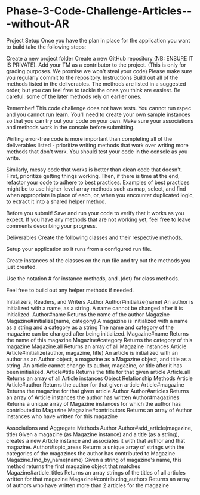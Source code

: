 # Phase-3-Code-Challenge-Articles---without-AR


Project Setup
Once you have the plan in place for the application you want to build take the following steps:

Create a new project folder
Create a new GitHub repository (NB: ENSURE IT IS PRIVATE).
Add your TM as a contributor to the project. (This is only for grading purposes. We promise we won't steal your code)
Please make sure you regularly commit to the repository.
Instructions
Build out all of the methods listed in the deliverables. The methods are listed in a suggested order, but you can feel free to tackle the ones you think are easiest. Be careful: some of the later methods rely on earlier ones.

Remember! This code challenge does not have tests. You cannot run rspec and you cannot run learn. You'll need to create your own sample instances so that you can try out your code on your own. Make sure your associations and methods work in the console before submitting.

Writing error-free code is more important than completing all of the deliverables listed - prioritize writing methods that work over writing more methods that don't work. You should test your code in the console as you write.

Similarly, messy code that works is better than clean code that doesn't. First, prioritize getting things working. Then, if there is time at the end, refactor your code to adhere to best practices. Examples of best practices might be to use higher-level array methods such as map, select, and find when appropriate in place of each, or, when you encounter duplicated logic, to extract it into a shared helper method.

Before you submit! Save and run your code to verify that it works as you expect. If you have any methods that are not working yet, feel free to leave comments describing your progress.

Deliverables
Create the following classes and their respective methods.

Setup your application so it runs from a configured run file. 

Create instances of the classes on the run file and try out the methods you just created.

Use the notation # for instance methods, and .(dot) for class methods.

Feel free to build out any helper methods if needed.

 

Initializers, Readers, and Writers
Author
Author#initialize(name)
An author is initialized with a name, as a string.
A name cannot be changed after it is initialized.
Author#name
Returns the name of the author
Magazine
Magazine#initialize(name, category)
A magazine is initialized with a name as a string and a category as a string
The name and category of the magazine can be changed after being initialized.
Magazine#name
Returns the name of this magazine
Magazine#category
Returns the category of this magazine
Magazine.all
Returns an array of all Magazine instances
Article
Article#initialize(author, magazine, title)
An article is initialized with an author as an Author object, a magazine as a Magazine object, and title as a string.
An article cannot change its author, magazine, or title after it has been initialized.
Article#title
Returns the title for that given article
Article.all
Returns an array of all Article instances
Object Relationship Methods
Article
Article#author
Returns the author for that given article
Article#magazine
Returns the magazine for that given article
Author
Author#articles
Returns an array of Article instances the author has written
Author#magazines
Returns a unique array of Magazine instances for which the author has contributed to
Magazine
Magazine#contributors
Returns an array of Author instances who have written for this magazine
 

Associations and Aggregate Methods
Author
Author#add_article(magazine, title)
Given a magazine (as Magazine instance) and a title (as a string), creates a new Article instance and associates it with that author and that magazine.
Author#topic_areas
Returns a unique array of strings with the categories of the magazines the author has contributed to
Magazine
Magazine.find_by_name(name)
Given a string of magazine's name, this method returns the first magazine object that matches
Magazine#article_titles
Returns an array strings of the titles of all articles written for that magazine
Magazine#contributing_authors
Returns an array of authors who have written more than 2 articles for the magazine
